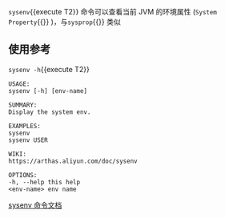 `sysenv`{{execute T2}} 命令可以查看当前 JVM 的环境属性 (`System Property`{{}} )，与`sysprop`{{}} 类似

## 使用参考

`sysenv -h`{{execute T2}}

```
USAGE:
sysenv [-h] [env-name]

SUMMARY:
Display the system env.

EXAMPLES:
sysenv
sysenv USER

WIKI:
https://arthas.aliyun.com/doc/sysenv

OPTIONS:
-h, --help this help
<env-name> env name
```

[sysenv 命令文档](https://arthas.aliyun.com/doc/sysenv.html)
